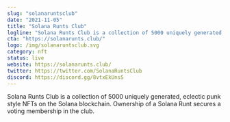 ```yaml
---
slug: "solanaruntsclub"
date: "2021-11-05"
title: "Solana Runts Club"
logline: "Solana Runts Club is a collection of 5000 uniquely generated, eclectic punk style NFTs on the Solana blockchain. Ownership of a Solana Runt secures a voting membership in the club."
cta: "https://solanarunts.club/"
logo: /img/solanaruntsclub.svg
category: nft
status: live
website: https://solanarunts.club/
twitter: https://twitter.com/SolanaRuntsClub
discord: https://discord.gg/8vtxEkUnsS
---
```


Solana Runts Club is a collection of 5000 uniquely generated, eclectic punk style NFTs on the Solana blockchain. Ownership of a Solana Runt secures a voting membership in the club.
